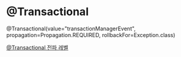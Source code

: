 # @Transactional

 

@Transactional(value="transactionManagerEvent", propagation=Propagation.REQUIRED, rollbackFor=Exception.class)

[@Transactional 전파 레벨](https://jsonobject.tistory.com/467)


